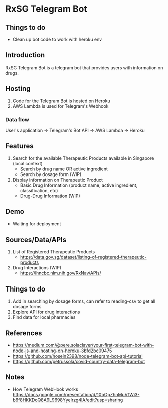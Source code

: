 # RxSG Telegram Bot

## Things to do
- Clean up bot code to work with heroku env

## Introduction
RxSG Telegram Bot is a telegram bot that provides users with information on drugs.

## Hosting
1) Code for the Telegram Bot is hosted on Heroku
2) AWS Lambda is used for Telegram's Webhook

### Data flow
User's application -> Telegram's Bot API -> AWS Lambda -> Heroku

## Features
1) Search for the available Therapeutic Products available in Singapore (local context)
    - Search by drug name OR active ingredient
    - Search by dosage form (WIP)
2) Display information on Therapeutic Product
    - Basic Drug Information (product name, active ingredient, classification, etc)
    - Drug-Drug Information (WIP)

## Demo
- Waiting for deployment

## Sources/Data/APIs
1) List of Registered Therapeutic Products
    - https://data.gov.sg/dataset/listing-of-registered-therapeutic-products
2) Drug Interactions (WIP)
    - https://lhncbc.nlm.nih.gov/RxNav/APIs/


## Things to do
1) Add in searching by dosage forms, can refer to reading-csv to get all dosage forms
2) Explore API for drug interactions
3) Find data for local pharmacies


## References
- https://medium.com/@pere.solaclaver/your-first-telegram-bot-with-node-js-and-hosting-on-heroku-3bfd2bc09475
- https://github.com/hosein2398/node-telegram-bot-api-tutorial
- https://github.com/petrussola/covid-country-data-telegram-bot

## Notes
- How Telegram WebHook works https://docs.google.com/presentation/d/10bOpZhnMuV1Wi3-b6f8HKKDoQ8A9L9698YyeIrzg4lA/edit?usp=sharing
